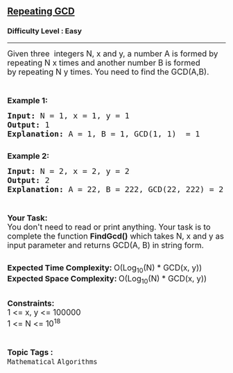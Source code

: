 <h2><a href="https://practice.geeksforgeeks.org/problems/repeating-gcd4659/1">Repeating GCD</a></h2><h3>Difficulty Level : Easy</h3><hr><div class="problems_problem_content__Xm_eO"><p><span style="font-size:18px">Given three &nbsp;integers N, x and y,&nbsp;a number A is formed by repeating N x times and another number B is formed by&nbsp;repeating N y times. You need to find the GCD(A,B).&nbsp;</span></p>

<p>&nbsp;</p>

<p><span style="font-size:18px"><strong>Example 1:</strong></span></p>

<pre><span style="font-size:18px"><strong>Input: </strong>N = 1, x = 1, y = 1
<strong>Output: </strong>1
<strong>Explanation: </strong>A = 1, B = 1, GCD(1, 1)  = 1
</span>
</pre>

<p><span style="font-size:18px"><strong>Example 2:</strong></span></p>

<pre><span style="font-size:18px"><strong>Input: </strong>N = 2, x = 2, y = 2
<strong>Output: </strong>2
<strong>Explanation: </strong>A = 22, B = 222, GCD(22, 222) = 2</span>
</pre>

<p>&nbsp;</p>

<p><span style="font-size:18px"><strong>Your Task:</strong><br>
You don't need to read or print anything. Your task is to complete the function&nbsp;<strong>FindGcd()</strong>&nbsp;which takes N, x and y as input parameter and returns GCD(A, B) in string form.</span><br>
&nbsp;</p>

<p><span style="font-size:18px"><strong>Expected Time Complexity:&nbsp;</strong>O(Log<sub>10</sub>(N) * GCD(x, y))<br>
<strong>Expected Space Complexity:&nbsp;</strong>O(Log<sub>10</sub>(N) * GCD(x, y))</span><br>
&nbsp;</p>

<p><span style="font-size:18px"><strong>Constraints:</strong><br>
1 &lt;= x, y &lt;= 100000<br>
1 &lt;= N &lt;= 10<sup>18</sup></span></p>
</div><br><p><span style=font-size:18px><strong>Topic Tags : </strong><br><code>Mathematical</code>&nbsp;<code>Algorithms</code>&nbsp;